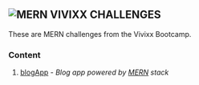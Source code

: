 ## **![MERN](https://user-images.githubusercontent.com/29721601/30945654-0fac304a-a432-11e7-9b1d-dd59abbb5787.png "MERN") VIVIXX CHALLENGES**

These are MERN challenges from the Vivixx Bootcamp.

### Content
1. [blogApp](https://github.com/DMonMac/VC-MERN/tree/master/blogApp) - _Blog app powered by [MERN](http://mern.io/) stack_

